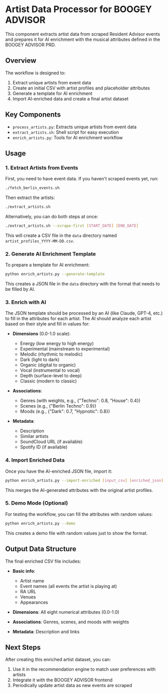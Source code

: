 # Artist Data Processor for BOOGEY ADVISOR

This component extracts artist data from scraped Resident Advisor events and prepares it for AI enrichment with the musical attributes defined in the BOOGEY ADVISOR PRD.

## Overview

The workflow is designed to:

1. Extract unique artists from event data
2. Create an initial CSV with artist profiles and placeholder attributes
3. Generate a template for AI enrichment
4. Import AI-enriched data and create a final artist dataset

## Key Components

- `process_artists.py`: Extracts unique artists from event data
- `extract_artists.sh`: Shell script for easy execution
- `enrich_artists.py`: Tools for AI enrichment workflow

## Usage

### 1. Extract Artists from Events

First, you need to have event data. If you haven't scraped events yet, run:

```bash
./fetch_berlin_events.sh
```

Then extract the artists:

```bash
./extract_artists.sh
```

Alternatively, you can do both steps at once:

```bash
./extract_artists.sh --scrape-first [START_DATE] [END_DATE]
```

This will create a CSV file in the `data` directory named `artist_profiles_YYYY-MM-DD.csv`.

### 2. Generate AI Enrichment Template

To prepare a template for AI enrichment:

```bash
python enrich_artists.py --generate-template
```

This creates a JSON file in the `data` directory with the format that needs to be filled by AI.

### 3. Enrich with AI

The JSON template should be processed by an AI (like Claude, GPT-4, etc.) to fill in the attributes for each artist. The AI should analyze each artist based on their style and fill in values for:

- **Dimensions** (0.0-1.0 scale):
  - Energy (low energy to high energy)
  - Experimental (mainstream to experimental)
  - Melodic (rhythmic to melodic)
  - Dark (light to dark)
  - Organic (digital to organic)
  - Vocal (instrumental to vocal)
  - Depth (surface-level to deep) 
  - Classic (modern to classic)

- **Associations**:
  - Genres (with weights, e.g., {"Techno": 0.8, "House": 0.4})
  - Scenes (e.g., {"Berlin Techno": 0.9})
  - Moods (e.g., {"Dark": 0.7, "Hypnotic": 0.8})

- **Metadata**:
  - Description
  - Similar artists
  - SoundCloud URL (if available)
  - Spotify ID (if available)

### 4. Import Enriched Data

Once you have the AI-enriched JSON file, import it:

```bash
python enrich_artists.py --import-enriched [input_csv] [enriched_json]
```

This merges the AI-generated attributes with the original artist profiles.

### 5. Demo Mode (Optional)

For testing the workflow, you can fill the attributes with random values:

```bash
python enrich_artists.py --demo
```

This creates a demo file with random values just to show the format.

## Output Data Structure

The final enriched CSV file includes:

- **Basic info**: 
  - Artist name
  - Event names (all events the artist is playing at)
  - RA URL
  - Venues
  - Appearances

- **Dimensions**: All eight numerical attributes (0.0-1.0)
- **Associations**: Genres, scenes, and moods with weights
- **Metadata**: Description and links

## Next Steps

After creating this enriched artist dataset, you can:

1. Use it in the recommendation engine to match user preferences with artists
2. Integrate it with the BOOGEY ADVISOR frontend
3. Periodically update artist data as new events are scraped 
